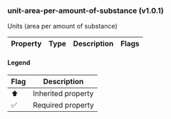 ### unit-area-per-amount-of-substance (v1.0.1)
Units (area per amount of substance)

| Property | Type | Description | Flags |
|---|---|---|---|


#### Legend

| Flag | Description |
| --- | --- |
| ⬆️ | Inherited property |
| ✅ | Required property |

